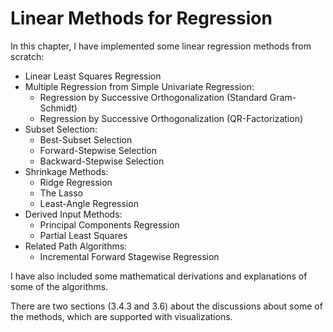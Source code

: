 # Linear Methods for Regression

In this chapter, I have implemented some linear regression methods from scratch:

   * Linear Least Squares Regression
   * Multiple Regression from Simple Univariate Regression:
      * Regression by Successive Orthogonalization (Standard Gram-Schmidt)
      * Regression by Successive Orthogonalization (QR-Factorization)
   * Subset Selection:
      * Best-Subset Selection
      * Forward-Stepwise Selection
      * Backward-Stepwise Selection
   * Shrinkage Methods:
      * Ridge Regression
      * The Lasso
      * Least-Angle Regression
   * Derived Input Methods:
      * Principal Components Regression
      * Partial Least Squares
   * Related Path Algorithms:
      * Incremental Forward Stagewise Regression

I have also included some mathematical derivations and explanations of some of the algorithms.

There are two sections (3.4.3 and 3.6) about the discussions about some of the methods, which are supported with visualizations.
      
